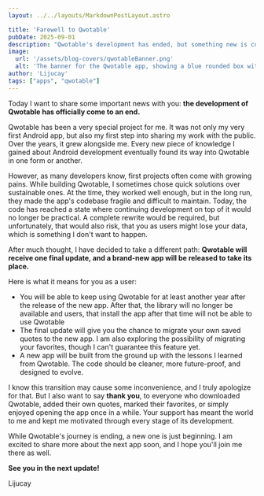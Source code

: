 ```yaml
---
layout: ../../layouts/MarkdownPostLayout.astro

title: 'Farewell to Qwotable'
pubDate: 2025-09-01
description: "Qwotable's development has ended, but something new is coming."
image:
  url: '/assets/blog-covers/qwotableBanner.png'
  alt: 'The banner for the Qwotable app, showing a blue rounded box with quotation marks and the text Qwotable next to it'
author: 'Lijucay'
tags: ["apps", "qwotable"]
---
```

Today I want to share some important news with you: **the development of Qwotable has officially come to an end.**

Qwotable has been a very special project for me. It was not only my very first Android app, but also my first step into
sharing my work with the public. Over the years, it grew alongside me. Every new piece of knowledge I gained about
Android development eventually found its way into Qwotable in one form or another.

However, as many developers know, first projects often come with growing pains. While building Qwotable, I sometimes
chose quick solutions over sustainable ones. At the time, they worked well enough, but in the long run, they made the
app's codebase fragile and difficult to maintain. Today, the code has reached a state where continuing development on
top of it would no longer be practical. A complete rewrite would be required, but unfortunately, that would also risk,
that you as users might lose your data, which is something I don't want to happen.

After much thought, I have decided to take a different path: **Qwotable will receive one final update, and a brand-new
app will be released to take its place.**

Here is what it means for you as a user:
- You will be able to keep using Qwotable for at least another year after the release of the new app. After that, the
library will no longer be available and users, that install the app after that time will not be able to use Qwotable
- The final update will give you the chance to migrate your own saved quotes to the new app. I am also exploring the
possibility of migrating your favorites, though I can't guarantee this feature yet.
- A new app will be built from the ground up with the lessons I learned from Qwotable. The code should be cleaner, more
future-proof, and designed to evolve.

I know this transition may cause some inconvenience, and I truly apologize for that. But I also want to say **thank 
you**, to everyone who downloaded Qwotable, added their own quotes, marked their favorites, or simply enjoyed opening
the app once in a while. Your support has meant the world to me and kept me motivated through every stage of its
development.

While Qwotable's journey is ending, a new one is just beginning. I am excited to share more about the next app soon, and
I hope you'll join me there as well.

**See you in the next update!**

Lijucay